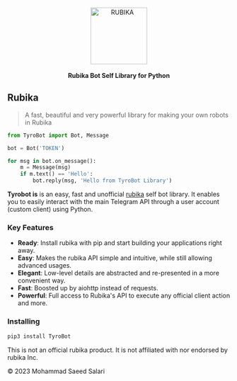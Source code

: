 <p align="center">
    <br>
        <img src="https://s2.uupload.ir/files/tyrobot_7ofw.png" alt="RUBIKA" width="128">
    <br>
    <br>
        <b>Rubika Bot Self Library for Python</b>
    <br>
</p>

## Rubika

> A fast, beautiful and very powerful library for making your own robots in Rubika

``` python
from TyroBot import Bot, Message

bot = Bot('TOKEN')

for msg in bot.on_message():
    m = Message(msg)
    if m.text() == 'Hello':
        bot.reply(msg, 'Hello from TyroBot Library')
```

**Tyrobot is** is an easy, fast and unofficial [rubika](https://rubika.ir) self bot library. 
It enables you to easily interact with the main Telegram API through a user account (custom client) using Python.

### Key Features

- **Ready**: Install rubika with pip and start building your applications right away.
- **Easy**: Makes the rubika API simple and intuitive, while still allowing advanced usages.
- **Elegant**: Low-level details are abstracted and re-presented in a more convenient way.
- **Fast**: Boosted up by aiohttp instead of requests.
- **Powerful**: Full access to Rubika's API to execute any official client action and more.

### Installing

``` bash
pip3 install TyroBot
```

This is not an official rubika product. It is not affiliated with nor endorsed by rubika Inc.

© 2023 Mohammad Saeed Salari